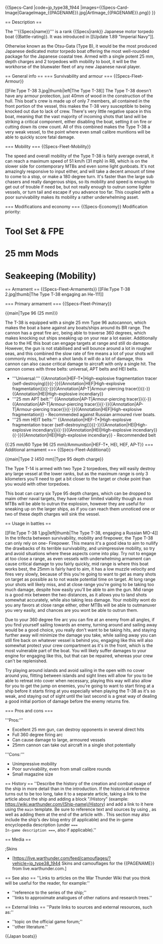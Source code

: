 {{Specs-Card
|code=jp_type38_1944
|images={{Specs-Card-Image|GarageImage_{{PAGENAME}}.jpg|ArtImage_{{PAGENAME}}.png}}
}}

== Description ==
<!-- ''In the first part of the description, cover the history of the ship's creation and military application. In the second part, tell the reader about using this ship in the game. Add a screenshot: if a beginner player has a hard time remembering vehicles by name, a picture will help them identify the ship in question.'' -->
The '''{{Specs|name}}''' is a rank {{Specs|rank}} Japanese motor torpedo boat {{Battle-rating}}. It was introduced in [[Update 1.89 "Imperial Navy"]].

Otherwise known as the Otsu-Gata (Type B), it would be the most produced Japanese dedicated motor torpedo boat offering the most well-rounded package for the Japanese coastal tree. Armed with a single potent 25 mm, depth charges and 2 torpedoes with mobility to boot, it will be the workhorse of the bluewater fleet of any new Japanese naval player.

== General info ==
=== Survivability and armour ===
{{Specs-Fleet-Armour}}
<!-- ''Talk about the vehicle's armour. Note the most well-defended and most vulnerable zones, e.g. the ammo magazine. Evaluate the composition of components and assemblies responsible for movement and manoeuvrability. Evaluate the survivability of the primary and secondary armaments separately. Don't forget to mention the size of the crew, which plays an important role in fleet mechanics. Save tips on preserving survivability for the "Usage in battles" section. If necessary, use a graphical template to show the most well-protected or most vulnerable points in the armour.'' -->
[[File:Type T-38 3.jpg|thumb|left|The Type T-38]]
The Type T-38 doesn't have any armour protection, just 40mm of wood in the construction of the hull. This boat's crew is made up of only 7 members, all contained in the front portion of the vessel, this makes the T-38 very susceptible to being knocked out due to lack of crew. There's very little negative space in this boat, meaning that the vast majority of incoming shots that land will be striking a critical component, either disabling the boat, setting it on fire or cutting down its crew count. All of this combined makes the Type T-38 a very weak vessel, to the point where even small calibre munitions will be able to quickly score fatal damage.

=== Mobility ===
{{Specs-Fleet-Mobility}}
<!-- ''Write about the ship's mobility. Evaluate its power and manoeuvrability, rudder rerouting speed, stopping speed at full tilt, with its maximum forward and reverse speed.'' -->

The speed and overall mobility of the Type T-38 is fairly average overall, it can reach a maximum speed of 51 km/h (31 mph) in RB, which is on the slower side for contemporary MTBs and even some light gunboats. It's not amazingly responsive to input either, and will take a decent amount of time to come to a stop, or make a 180 degree turn. It's faster than the large sub chasers and really dangerous ships, so its mobility and speed is enough to get out of trouble if need be, but not really enough to outrun some lighter vessels, or turn tail and escape if you advance too far. This coupled with a poor survivability makes its mobility a rather underwhelming asset.

=== Modifications and economy ===
{{Specs-Economy}}
Modification priority:

# Tool Set & FPE
# 25 mm Mods
# Seakeeping (Mobility)

== Armament ==
{{Specs-Fleet-Armaments}}
[[File:Type T-38 2.jpg|thumb|The Type T-38 engaging an He-111]]

=== Primary armament ===
{{Specs-Fleet-Primary}}
<!-- ''Provide information about the characteristics of the primary armament. Evaluate their efficacy in battle based on their reload speed, ballistics and the capacity of their shells. Add a link to the main article about the weapon: <code><nowiki>{{main|Weapon name (calibre)}}</nowiki></code>. Broadly describe the ammunition available for the primary armament, and provide recommendations on how to use it and which ammunition to choose.'' -->
{{main|Type 96 (25 mm)}}

The T-38 is equipped with a single 25 mm Type 96 autocannon, which makes the boat a bane against any boats/ships around its BR range. The cannon has a great fire arc, being able to traverse 360 degrees, which makes knocking out ships sneaking up on your rear a lot easier. Additionally due to the HE this boat can engage targets at range and still do damage. However, the gun is not stabilised and will bounce around a lot in rougher seas, and this combined the slow rate of fire means a lot of your shots will commonly miss, but when a shot lands it will do a lot of damage, this cannon can also cause critical damage to aircraft with only a single hit. The cannon comes with three belts: universal, APT belts and HEI belts.

* '''Universal:''' {{Annotation|HEF-T*|High-explosive fragmentation tracer (self-destroying)}}{{-}}{{Annotation|HEF|High-explosive fragmentation}}{{-}}{{Annotation|AP-T|Armour-piercing tracer}}{{-}}{{Annotation|HEI|High-explosive incendiary}}
* '''25 mm APT belt:''' {{Annotation|AP-T|Armour-piercing tracer}}{{-}}{{Annotation|AP-T|Armour-piercing tracer}}{{-}}{{Annotation|AP-T|Armour-piercing tracer}}{{-}}{{Annotation|HEF|High-explosive fragmentation}} - Recommended against Russian armoured river boats.
* '''25 mm HEIT belts:''' {{Annotation|HEF-T*|High-explosive fragmentation tracer (self-destroying)}}{{-}}{{Annotation|HEI|High-explosive incendiary}}{{-}}{{Annotation|HEI|High-explosive incendiary}}{{-}}{{Annotation|HEI|High-explosive incendiary}} - Recommended belt

{{:25 mm/60 Type 96 (25 mm)/Ammunition|HEF-T*, HEI, HEF, AP-T}}
=== Additional armament ===
{{Specs-Fleet-Additional}}
<!-- ''Describe the available additional armaments of the ship: depth charges, mines, torpedoes. Talk about their positions, available ammunition and launch features such as dead zones of torpedoes. If there is no additional armament, remove this section.'' -->
{{main|Type 2 (450 mm)|Type 95 depth charge}}

The Type T-14 is armed with two Type 2 torpedoes, they will easily destroy any large vessel at the lower ranks, but as the maximum range is only 3 kilometers you'll need to get a bit closer to the target or choke point than you would with other torpedoes.

This boat can carry six Type 95 depth charges, which can be dropped to maim other naval targets, they have rather limited viability though as most MTBs will be able to outrun the explosion, however they are useful for sneaking up on the larger ships, as if you can reach them unnoticed one or two of these depth charges will sink the vessel.

== Usage in battles ==
<!-- ''Describe the technique of using this ship, the characteristics of her use in a team and tips on strategy. Abstain from writing an entire guide – don't try to provide a single point of view, but give the reader food for thought. Talk about the most dangerous opponents for this vehicle and provide recommendations on fighting them. If necessary, note the specifics of playing with this vehicle in various modes (AB, RB, SB).'' -->
[[File:Type T-38 1.jpg|left|thumb|The Type T-38, engaging a Russian MO-4]]
In the trifecta between survivability, mobility and firepower, the Type T-38 can only rely on one- Firepower. This means it's a good idea to aim to nullify the drawbacks of its terrible survivability, and unimpressive mobility, so try and avoid situations where these aspects come into play. Try not to engage at too close a range, as even vessels with underwhelming armament can cause critical damage to you fairly quickly, mid range is where this boat works best, the 25mm is fairly hard to aim, it has a low muzzle velocity and fires very slowly, because of this you're going to want to get as many shots on target as possible as to not waste potential time on target. At long range your shots will likely miss, and at close range you're going to be taking too much damage, despite how easily you'll be able to aim the gun. Mid range is a good mix between the two distances, as it allows you to land shots somewhat accurately, while also taking less damage. Your mobility wont do you any favors at close range either, other MTBs will be able to outmanuver you very easily, and chances are you wont be able to outrun them.

Due to your 360 degree fire arc you can fire at an enemy from all angles, if you find yourself sailing towards an enemy, turning around and sailing away would be a good choice, you really don't want to be taking hits, and staying further away will minimize the damage you take, while sailing away you can still fire back on whatever vessel is behind you, engaging like this will also somewhat protect your crew compartment as it's in the front, which is the most vulnerable part of the boat. You will likely suffer damages to your engine for engaging like this, but that can be repaired, whereas your crew can't be replenished.

Try playing around islands and avoid sailing in the open with no cover around you, flitting between islands and sight lines will allow for you to be able to retreat into cover when necessary, playing this way will also allow for you to get the jump on enemies, you're going to want to start firing at a ship before it starts firing at you especially when playing the T-38 as it's so weak, and staying out of sight until the last second is a great way of dealing a good initial portion of damage before the enemy returns fire.

=== Pros and cons ===
<!-- ''Summarise and briefly evaluate the vehicle in terms of its characteristics and combat effectiveness. Mark its pros and cons in the bulleted list. Try not to use more than 6 points for each of the characteristics. Avoid using categorical definitions such as "bad", "good" and the like - use substitutions with softer forms such as "inadequate" and "effective".'' -->

'''Pros:'''

* Excellent 25 mm gun, can destroy opponents in several direct hits
* Full 360 degree firing arc
* Can cause damage to large, armoured vessels
* 25mm cannon can take out aircraft in a single shot potentially

'''Cons:'''

* Unimpressive mobility
* Poor survivability, even from small calibre rounds
* Small magazine size

== History ==
''Describe the history of the creation and combat usage of the ship in more detail than in the introduction. If the historical reference turns out to be too long, take it to a separate article, taking a link to the article about the ship and adding a block "/History" (example: <nowiki>https://wiki.warthunder.com/(Ship-name)/History</nowiki>) and add a link to it here using the <code>main</code> template. Be sure to reference text and sources by using <code><nowiki><ref></ref></nowiki></code>, as well as adding them at the end of the article with <code><nowiki><references /></nowiki></code>. This section may also include the ship's dev blog entry (if applicable) and the in-game encyclopedia description (under <code><nowiki>=== In-game description ===</nowiki></code>, also if applicable).''

== Media ==
<!-- ''Excellent additions to the article would be video guides, screenshots from the game, and photos.'' -->

;Skins

* [https://live.warthunder.com/feed/camouflages/?vehicle=jp_type38_1944 Skins and camouflages for the {{PAGENAME}} from live.warthunder.com.]

== See also ==
''Links to articles on the War Thunder Wiki that you think will be useful for the reader, for example:''

* ''reference to the series of the ship;''
* ''links to approximate analogues of other nations and research trees.''

== External links ==
''Paste links to sources and external resources, such as:''

* ''topic on the official game forum;''
* ''other literature.''

{{Japan boats}}